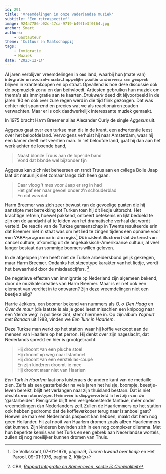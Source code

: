 ```yaml
---
id: 291
title: 'Vreemdelingen in onze vaderlandse muziek'
subtitle: 'Een retrospectief'
image: 924a7786-b02c-47ca-9719-b49f1e3f0f64.jpg
anchor: Smart
authors:
    - Gastauteur
theme: 'Cultuur en Maatschappij'
tags:
    - Immigratie
    - Muziek
date: '2023-12-14'
---
```


Al jaren verblijven vreemdelingen in ons land, waarbij hun (mate van) integratie en sociaal-maatschappelijke positie onderwerp van gesprek blijven in krantenkoppen en op straat. Opvallend is hoe deze discussie ook de popmuziek zo nu en dan beïnvloedt. Artiesten gebruiken hun muziek om thema's als immigratie aan te kaarten. *Drukwerk* deed dit bijvoorbeeld in de jaren '80 en ook over zure regen werd in die tijd flink gezongen. Dat was echter niet spannend en precies wat we als reactionairen zouden verwachten. Maar er is  ook daadwerkelijk interessante muziek gemaakt.

In 1975 bracht Harm Breemer alias Alexander Curly de single *Aggesus* uit. 

*Aggesus* gaat over een turkse man die in de krant, een advertentie leest over het beloofde land. Vervolgens verhuist hij naar Amsterdam, waar hij een kamer deelt met veertien man.
In het beloofde land, gaat hij dan aan het werk achter de lopende band, 

>Naast blonde Truus aan de lopende band<br>
Vond dat blonde wel bijzonder fijn

Aggesus kan zich niet beheersen en randt Truus aan en collega Bolle Jaap laat dit natuurlijk niet zomaar langs zich heen gaan.

>Daar vloog 't mes voor Jaap er erg in had<br>
Het gaf een naar gevoel onder z'n schouderblad<br>
En dat was dat

Harm Breemer was zich zeer bewust van de gevoelige punten die hij aanstipte met betrekking tot Turken toen hij dit liedje uitbracht. Het krachtige refrein, hoewel pakkend, ontbeert betekenis en lijkt bedoeld te zijn om de aandacht af te leiden van het dramatische verhaal dat wordt verteld. De reactie van de Turkse gemeenschap in Twente resulteerde erin dat Breemer niet in staat was om het lied te zingen tijdens een opname voor een VARA-programma in die regio.[^1] Dit incident illustreert dat de trend van cancel culture, afkomstig uit de angelsaksisch-Amerikaanse cultuur, al veel langer bestaat dan sommige boomers willen geloven.

In de afgelopen jaren heeft niet de Turkse arbeidersbond gelijk gekregen, maar Harm Breemer. Ondanks het stereotype karakter van het liedje, wordt het bewaarheid door de misdaadcijfers. [^2]

De negatieve effecten van immigratie op Nederland zijn algemeen bekend, door de muzikale creaties van Harm Breemer. Maar is er niet ook een element van verdriet in te ontwaren? Zijn deze vreemdelingen niet een beetje zielig? 

Harrie Jekkers, een boomer bekend van nummers als *O, o, Den Haag* en *Over de muur* (die laatste is als je goed leest misschien een knipoog naar een 'derde weg' in politieke zin), stemt hiermee in. Op zijn album *Yoghurt met Banaan* uit 1988, vinden we *Een Turk in Haarlem*.

Deze Turkse man werkt op het station, waar hij koffie verkoopt aan de mensen van Haarlem op het perron. Hij denkt over zijn nageslacht, dat Nederlands spreekt en hier is grootgebracht. 

>Hij droomt van een pluche stoel<br>
Hij droomt op weg naar Istanboel<br>
Hij droomt van een eersteklas-coupé<br>
En zijn kinderen droomt-ie mee<br>
Hij droomt maar niet van Haarlem

*Een Turk in Haarlem* laat ons luisteraars de andere kant van de medaille zien.
Zelfs als een gastarbeider na vele jaren het huisje, boompje, beestje-leven bereikt, blijft het verlangen naar zijn thuisland bestaan. Dat is niet slechts een stereotype. Heimwee is diepgeworteld in het zijn van de 'gastarbeider'. Remigratie blijft een veelgekoesterde fantasie, méér onder vreemdelingen dan Nederlanders zelf. Zullen de Haarlemmers op het station ook hebben gedroomd dat de koffieverkoper terug naar Istanboel gaat? Hoewel de man een Nederlands paspoort kan hebben, maakt dat hem nog geen Hollander. Hij zal nooit van Haarlem dromen zoals alleen Haarlemmers dat kunnen. Zijn kinderen bevinden zich in een nog complexer dilemma. Met hun beperkte kennis van het Turks en een gebrek aan Nederlandse wortels, zullen zij nog moeilijker kunnen dromen van Thuis.


[^1]: De Volkskrant, 07-01-1976, pagina 9, *Turken kwaad over liedje* en Het Parool, 09-01-1976, pagina 2, *Kijktip*

[^2]: CBS, *[Rapport Integratie en Samenleven, sectie 5: Criminaliteit]( https://longreads.cbs.nl/integratie-en-samenleven-2022/criminaliteit/)*
